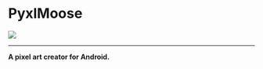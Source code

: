 # PyxlMoose
<img src="https://i.imgur.com/Aq8kgtZ.png"/>

----

**A pixel art creator for Android.**
